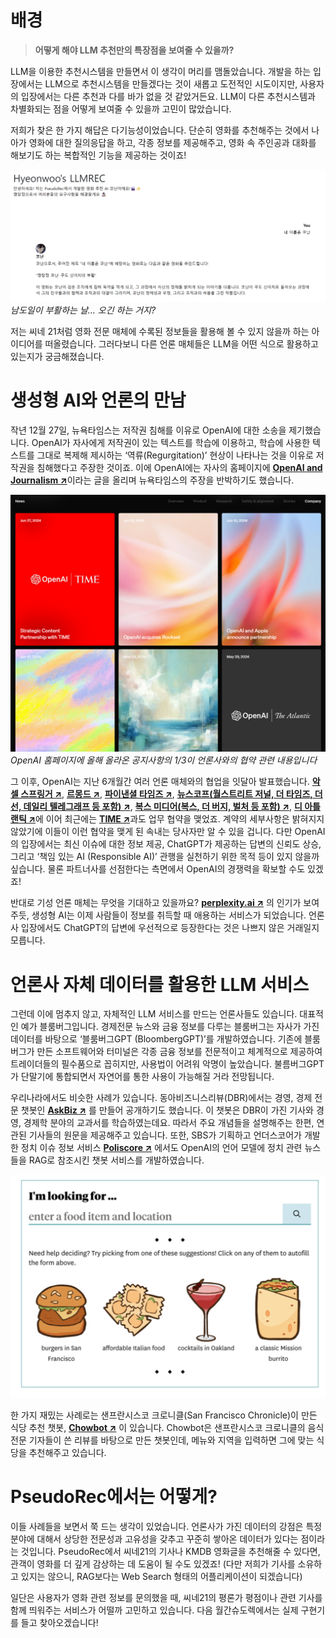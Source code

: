 # 배경

> **어떻게 해야 LLM 추천만의 특장점을 보여줄 수 있을까?**
> 

 LLM을 이용한 추천시스템을 만들면서 이 생각이 머리를 맴돌았습니다. 개발을 하는 입장에서는 LLM으로 추천시스템을 만들겠다는 것이 새롭고 도전적인 시도이지만, 사용자의 입장에서는 다른 추천과 다를 바가 없을 것 같았거든요. LLM이 다른 추천시스템과 차별화되는 점을 어떻게 보여줄 수 있을까 고민이 많았습니다.

저희가 찾은 한 가지 해답은 다기능성이었습니다. 단순히 영화를 추천해주는 것에서 나아가 영화에 대한 질의응답을 하고, 각종 정보를 제공해주고, 영화 속 주인공과 대화를 해보기도 하는 복합적인 기능을 제공하는 것이죠!

![Untitled](../../../static/img/monthly_pseudorec_202406/minsang/conan_comeback.png)*남도일이 부활하는 날… 오긴 하는 거지?*


저는 씨네 21처럼 영화 전문 매체에 수록된 정보들을 활용해 볼 수 있지 않을까 하는 아이디어를 떠올렸습니다. 그러다보니 다른 언론 매체들은 LLM을 어떤 식으로 활용하고 있는지가 궁금해졌습니다.

# 생성형 AI와 언론의 만남

작년 12월 27일, 뉴욕타임스는 저작권 침해를 이유로 OpenAI에 대한 소송을 제기했습니다. OpenAI가 자사에게 저작권이 있는 텍스트를 학습에 이용하고, 학습에 사용한 텍스트를 그대로 복제해 제시하는 ‘역류(Regurgitation)’ 현상이 나타나는 것을 이유로 저작권을 침해했다고 주장한 것이죠.
이에 OpenAI에는 자사의 홈페이지에 <a href="https://openai.com/index/openai-and-journalism/" target="_blank" style="text-decoration: underline;">**OpenAI and Journalism ↗**</a>이라는 글을 올리며 뉴욕타임스의 주장을 반박하기도 했습니다.

![Untitled](../../../static/img/monthly_pseudorec_202406/minsang/openai_homepage.png)*OpenAI 홈페이지에 올해 올라온 공지사항의 1/3이 언론사와의 협약 관련 내용입니다*


그 이후, OpenAI는 지난 6개월간 여러 언론 매체와의 협업을 잇달아 발표했습니다.
<a href="https://openai.com/index/axel-springer-partnership/" target="_blank" style="text-decoration: underline;">**악셀 스프링거 ↗**</a>, 
<a href="https://openai.com/index/global-news-partnerships-le-monde-and-prisa-media/" target="_blank" style="text-decoration: underline;">**르몽드 ↗**</a>, 
<a href="https://openai.com/index/content-partnership-with-financial-times/" target="_blank" style="text-decoration: underline;">**파이낸셜 타임즈 ↗**</a>, 
<a href="https://openai.com/index/news-corp-and-openai-sign-landmark-multi-year-global-partnership/" target="_blank" style="text-decoration: underline;">**뉴스코프(월스트리트 저널, 더 타임즈, 더 선, 데일리 텔레그래프 등 포함) ↗**</a>, 
<a href="https://openai.com/index/a-content-and-product-partnership-with-vox-media/" target="_blank" style="text-decoration: underline;">**복스 미디어(복스, 더 버지, 벌처 등 포함) ↗**</a>, 
<a href="https://openai.com/index/enhancing-news-in-chatgpt-with-the-atlantic/" target="_blank" style="text-decoration: underline;">**디 아틀랜틱 ↗**</a>에 이어 최근에는
<a href="https://openai.com/index/strategic-content-partnership-with-time/" target="_blank" style="text-decoration: underline;">**TIME ↗**</a>과도 업무 협약을 맺었죠. 
계약의 세부사항은 밝혀지지 않았기에 이들이 이런 협약을 맺게 된 속내는 당사자만 알 수 있을 겁니다. 
다만 OpenAI의 입장에서는 최신 이슈에 대한 정보 제공, ChatGPT가 제공하는 답변의 신뢰도 상승, 그리고 ‘책임 있는 AI (Responsible AI)’ 관행을 실천하기 위한 목적 등이 있지 않을까 싶습니다. 
물론 파트너사를 선점한다는 측면에서 OpenAI의 경쟁력을 확보할 수도 있겠죠!

반대로 기성 언론 매체는 무엇을 기대하고 있을까요? 
<a href="https://www.perplexity.ai/" target="_blank" style="text-decoration: underline;">**perplexity.ai ↗**</a>
의 인기가 보여주듯, 생성형 AI는 이제 사람들이 정보를 취득할 때 애용하는 서비스가 되었습니다. 언론사 입장에서도 ChatGPT의 답변에 우선적으로 등장한다는 것은 나쁘지 않은 거래일지 모릅니다. 

# 언론사 자체 데이터를 활용한 LLM 서비스

그런데 이에 멈추지 않고, 자체적인 LLM 서비스를 만드는 언론사들도 있습니다. 대표적인 예가 블룸버그입니다. 경제전문 뉴스와 금융 정보를 다루는 블룸버그는 자사가 가진 데이터를 바탕으로 ‘블룸버그GPT (BloombergGPT)’를 개발하였습니다. 기존에 블룸버그가 만든 소프트웨어와 터미널은 각종 금융 정보를 전문적이고 체계적으로 제공하여 트레이더들의 필수품으로 꼽히지만, 사용법이 어려워 악명이 높았습니다. 불름버그GPT가 단말기에 통합되면서 자연어를 통한 사용이 가능해질 거라 전망됩니다.

우리나라에서도 비슷한 사례가 있습니다. 동아비즈니스리뷰(DBR)에서는 경영, 경제 전문 챗봇인
<a href="https://dbr.donga.com/askbiz/info" target="_blank" style="text-decoration: underline;">**AskBiz ↗**</a>
를 만들어 공개하기도 했습니다. 이 챗봇은 DBR이 가진 기사와 경영, 경제학 분야의 교과서를 학습하였는데요. 따라서 주요 개념들을 설명해주는 한편, 연관된 기사들의 원문을 제공해주고 있습니다. 또한, SBS가 기획하고 언더스코어가 개발한 정치 이슈 정보 서비스
<a href="https://www.notion.so/SBS-Underscore-Poliscore-ca7b4810e35f414cb941f65862893686?pvs=21" target="_blank" style="text-decoration: underline;">**Poliscore ↗**</a>
에서도 OpenAI의 언어 모델에 정치 관련 뉴스들을 RAG로 참조시킨 챗봇 서비스를 개발하였습니다.

![Untitled](../../../static/img/monthly_pseudorec_202406/minsang/chowbot.png)

한 가지 재밌는 사례로는 샌프란시스코 크로니클(San Francisco Chronicle)이 만든 식당 추천 챗봇,
<a href="https://www.sfchronicle.com/projects/where-to-eat-sf-bay-area-chowbot/" target="_blank" style="text-decoration: underline;">**Chowbot ↗**</a>
이 있습니다. Chowbot은 샌프란시스코 크로니클의 음식 전문 기자들이 쓴 리뷰를 바탕으로 만든 챗봇인데, 메뉴와 지역을 입력하면 그에 맞는 식당을 추천해주고 있습니다.

# PseudoRec에서는 어떻게?

이들 사례들을 보면서 쭉 드는 생각이 있었습니다. 언론사가 가진 데이터의 강점은 특정 분야에 대해서 상당한 전문성과 고유성을 갖추고 꾸준히 쌓아온 데이터가 있다는 점이라는 것입니다. PseudoRec에서 씨네21의 기사나 KMDB 영화글을 추천해줄 수 있다면, 관객이 영화를 더 깊게 감상하는 데 도움이 될 수도 있겠죠! (다만 저희가 기사를 소유하고 있지는 않으니, RAG보다는 Web Search 형태의 어플리케이션이 되겠습니다)

일단은 사용자가 영화 관련 정보를 문의했을 때, 씨네21의 평론가 평점이나 관련 기사를 함께 띄워주는 서비스가 어떨까 고민하고 있습니다. 다음 월간슈도렉에서는 실제 구현기를 들고 찾아오겠습니다!